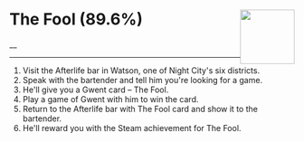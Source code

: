 # The Fool (89.6%) <img style="float: right;" src="https://cdn.akamai.steamstatic.com/steamcommunity/public/images/apps/1091500/7975d6e5d790b88f030195e3b1a38e49a5de1c8d.jpg" width="96" height="96">

__

---

1. Visit the Afterlife bar in Watson, one of Night City's six districts.
2. Speak with the bartender and tell him you're looking for a game. 
3. He'll give you a Gwent card – The Fool.
4. Play a game of Gwent with him to win the card.
5. Return to the Afterlife bar with The Fool card and show it to the bartender.
6. He'll reward you with the Steam achievement for The Fool.